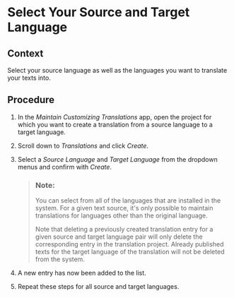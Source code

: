 <!-- loio239abb9008f94002beb7effc597dbcfa -->

# Select Your Source and Target Language



<a name="loio239abb9008f94002beb7effc597dbcfa__section_kpj_bfl_q5b"/>

## Context

Select your source language as well as the languages you want to translate your texts into.



<a name="loio239abb9008f94002beb7effc597dbcfa__section_zzk_cfl_q5b"/>

## Procedure

1.  In the *Maintain Customizing Translations* app, open the project for which you want to create a translation from a source language to a target language.
2.  Scroll down to *Translations* and click *Create*.
3.  Select a *Source Language* and *Target Language* from the dropdown menus and confirm with *Create*.

    > ### Note:  
    > You can select from all of the languages that are installed in the system. For a given text source, it's only possible to maintain translations for languages other than the original language.
    > 
    > Note that deleting a previously created translation entry for a given source and target language pair will only delete the corresponding entry in the translation project. Already published texts for the target language of the translation will not be deleted from the system.

4.  A new entry has now been added to the list.

5.  Repeat these steps for all source and target languages.


